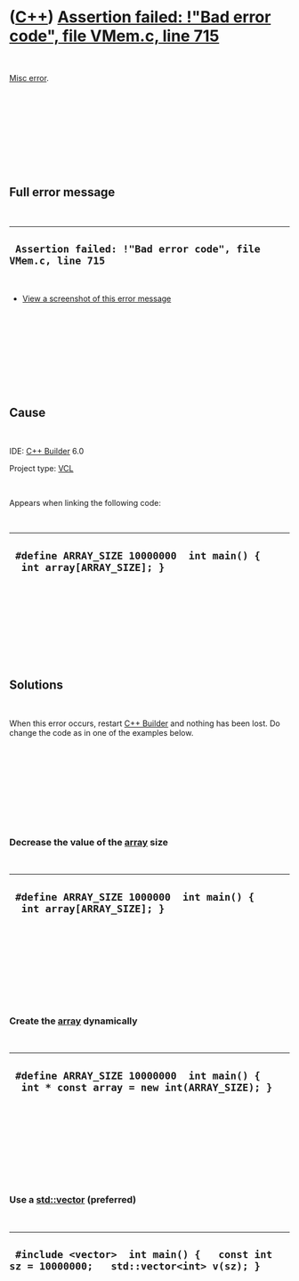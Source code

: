 



 

 

 

 

 

([C++](Cpp.htm)) [Assertion failed: !"Bad error code", file VMem.c, line 715](CppMiscErrorAssertionFailedBadErrorCodeVmemC.htm)
===============================================================================================================================

 

[Misc error](CppMiscError.htm).

 

 

 

 

 

Full error message
------------------

 

  ---------------------------------------------------------------
  ` Assertion failed: !"Bad error code", file VMem.c, line 715`
  ---------------------------------------------------------------

 

-   [View a screenshot of this error
    message](CppMiscErrorAssertionFailedBadErrorCodeVmemC.PNG)

 

 

 

 

 

Cause
-----

 

IDE: [C++ Builder](CppBuilder.htm) 6.0

Project type: [VCL](CppVcl.htm)

 

Appears when linking the following code:

 

  -------------------------------------------------------------------------
  ` #define ARRAY_SIZE 10000000  int main() {   int array[ARRAY_SIZE]; }`
  -------------------------------------------------------------------------

 

 

 

 

 

Solutions
---------

 

When this error occurs, restart [C++ Builder](CppBuilder.htm) and
nothing has been lost. Do change the code as in one of the examples
below.

 

 

 

 

 

### Decrease the value of the [array](CppArray.htm) size

 

  ------------------------------------------------------------------------
  ` #define ARRAY_SIZE 1000000  int main() {   int array[ARRAY_SIZE]; }`
  ------------------------------------------------------------------------

 

 

 

 

 

### Create the [array](CppArray.htm) dynamically

 

  -------------------------------------------------------------------------------------------
  ` #define ARRAY_SIZE 10000000  int main() {   int * const array = new int(ARRAY_SIZE); }`
  -------------------------------------------------------------------------------------------

 

 

 

 

 

### Use a [std::vector](CppVector.htm) (preferred)

 

  -------------------------------------------------------------------------------------------
  ` #include <vector>  int main() {   const int sz = 10000000;   std::vector<int> v(sz); }`
  -------------------------------------------------------------------------------------------

 

 

 

 

 





 



